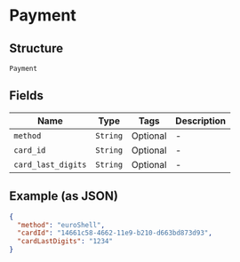 
# Payment

## Structure

`Payment`

## Fields

| Name | Type | Tags | Description |
|  --- | --- | --- | --- |
| `method` | `String` | Optional | - |
| `card_id` | `String` | Optional | - |
| `card_last_digits` | `String` | Optional | - |

## Example (as JSON)

```json
{
  "method": "euroShell",
  "cardId": "14661c58-4662-11e9-b210-d663bd873d93",
  "cardLastDigits": "1234"
}
```

